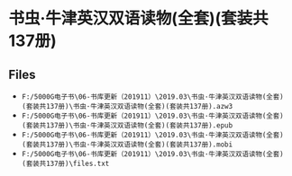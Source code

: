 # 书虫·牛津英汉双语读物(全套)(套装共137册)

## Files

- `F:/5000G电子书\06-书库更新（201911）\2019.03\书虫·牛津英汉双语读物(全套)(套装共137册)\书虫·牛津英汉双语读物(全套)(套装共137册).azw3`
- `F:/5000G电子书\06-书库更新（201911）\2019.03\书虫·牛津英汉双语读物(全套)(套装共137册)\书虫·牛津英汉双语读物(全套)(套装共137册).epub`
- `F:/5000G电子书\06-书库更新（201911）\2019.03\书虫·牛津英汉双语读物(全套)(套装共137册)\书虫·牛津英汉双语读物(全套)(套装共137册).mobi`
- `F:/5000G电子书\06-书库更新（201911）\2019.03\书虫·牛津英汉双语读物(全套)(套装共137册)\files.txt`
